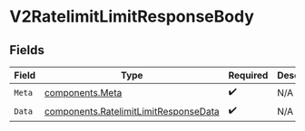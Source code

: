 # V2RatelimitLimitResponseBody


## Fields

| Field                                                                                          | Type                                                                                           | Required                                                                                       | Description                                                                                    |
| ---------------------------------------------------------------------------------------------- | ---------------------------------------------------------------------------------------------- | ---------------------------------------------------------------------------------------------- | ---------------------------------------------------------------------------------------------- |
| `Meta`                                                                                         | [components.Meta](../../models/components/meta.md)                                             | :heavy_check_mark:                                                                             | N/A                                                                                            |
| `Data`                                                                                         | [components.RatelimitLimitResponseData](../../models/components/ratelimitlimitresponsedata.md) | :heavy_check_mark:                                                                             | N/A                                                                                            |